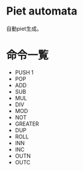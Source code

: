 # Piet automata

自動piet生成｡

# 命令一覧

* PUSH 1
* POP
* ADD
* SUB
* MUL
* DIV
* MOD
* NOT
* GREATER
* DUP
* ROLL
* INN
* INC
* OUTN
* OUTC
